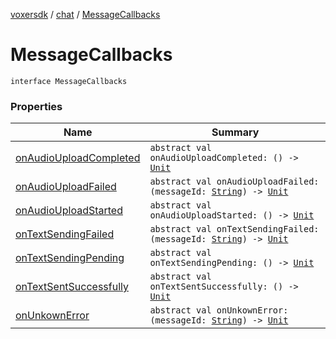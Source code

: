 [voxersdk](../../index.md) / [chat](../index.md) / [MessageCallbacks](./index.md)

# MessageCallbacks

`interface MessageCallbacks`

### Properties

| Name | Summary |
|---|---|
| [onAudioUploadCompleted](on-audio-upload-completed.md) | `abstract val onAudioUploadCompleted: () -> `[`Unit`](https://kotlinlang.org/api/latest/jvm/stdlib/kotlin/-unit/index.html) |
| [onAudioUploadFailed](on-audio-upload-failed.md) | `abstract val onAudioUploadFailed: (messageId: `[`String`](https://kotlinlang.org/api/latest/jvm/stdlib/kotlin/-string/index.html)`) -> `[`Unit`](https://kotlinlang.org/api/latest/jvm/stdlib/kotlin/-unit/index.html) |
| [onAudioUploadStarted](on-audio-upload-started.md) | `abstract val onAudioUploadStarted: () -> `[`Unit`](https://kotlinlang.org/api/latest/jvm/stdlib/kotlin/-unit/index.html) |
| [onTextSendingFailed](on-text-sending-failed.md) | `abstract val onTextSendingFailed: (messageId: `[`String`](https://kotlinlang.org/api/latest/jvm/stdlib/kotlin/-string/index.html)`) -> `[`Unit`](https://kotlinlang.org/api/latest/jvm/stdlib/kotlin/-unit/index.html) |
| [onTextSendingPending](on-text-sending-pending.md) | `abstract val onTextSendingPending: () -> `[`Unit`](https://kotlinlang.org/api/latest/jvm/stdlib/kotlin/-unit/index.html) |
| [onTextSentSuccessfully](on-text-sent-successfully.md) | `abstract val onTextSentSuccessfully: () -> `[`Unit`](https://kotlinlang.org/api/latest/jvm/stdlib/kotlin/-unit/index.html) |
| [onUnkownError](on-unkown-error.md) | `abstract val onUnkownError: (messageId: `[`String`](https://kotlinlang.org/api/latest/jvm/stdlib/kotlin/-string/index.html)`) -> `[`Unit`](https://kotlinlang.org/api/latest/jvm/stdlib/kotlin/-unit/index.html) |
